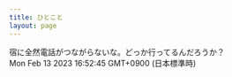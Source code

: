 ```yaml
---
title: ひとこと
layout: page
---
```

<div class="box" dt="1676274765813">
  宿に全然電話がつながらないな。どっか行ってるんだろうか？
  <div class="content is-small">Mon Feb 13 2023 16:52:45 GMT+0900 (日本標準時)</div>
</div>